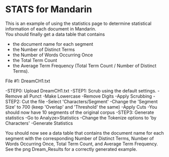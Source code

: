 # STATS for Mandarin

This is an example of using the statistics page to determine statistical
information of each document in Mandarin.  
You should finally get a data table that contains 
- the document name for each segment
- the Number of Distinct Terms
- the Number of Words Occurring Once
- the Total Term Count
- the Average Term Frequency (Total Term Count / Number of Distinct Terms). 


File #1: DreamCH1.txt

-STEP0: Upload DreamCH1.txt
-STEP1: Scrub using the default settings.
-Remove all Punct
-Make Lowercase
-Remove Digits
-Apply Scrubbing
-STEP2: Cut the file
-Select 'Characters/Segment'
-Change the 'Segment Size' to 700 (keep 'Overlap' and 'Threshold' the same)
-Apply Cuts 
-You should now have 10 segments of the original corpus
-STEP3: Generate statistics
-Go to Analyze>Statistics
-Change the Tokenize options to 'by Characters'
-Generate Statistics

You should now see a data table that contains the document name for each segment
with the corresponding Number of Distinct Terms, Number of Words Occurring Once,
Total Term Count, and Average Term Frequency. See the png Dream_Results for 
a correctly generated example. 

